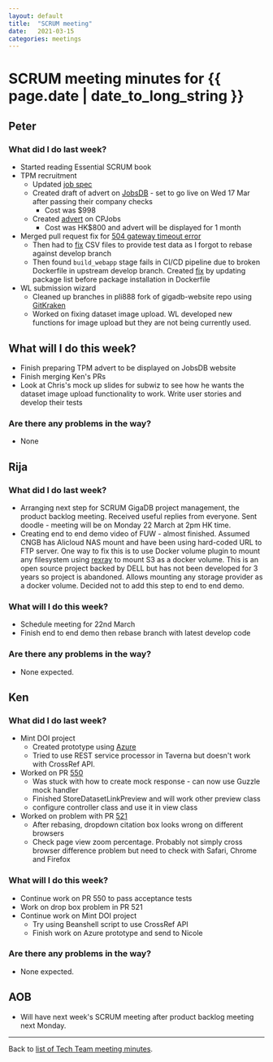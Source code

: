 ```yaml
---
layout: default
title:  "SCRUM meeting"
date:   2021-03-15
categories: meetings
---
```

# SCRUM meeting minutes for {{ page.date | date_to_long_string }}

## Peter

### What did I do last week?
* Started reading Essential SCRUM book
* TPM recruitment
  * Updated [job spec](https://docs.google.com/document/d/1s0j0ZVY6NPz--2Y3xReVzR-F-OP97izJ1MYNP465XWE)
  * Created draft of advert on [JobsDB](https://hk.jobsdb.com/hk) - set to go 
    live on Wed 17 Mar after passing their company checks
    * Cost was $998
  * Created [advert](https://www.cpjobs.com/hk/job/technical-project-manager-3667055)
    on CPJobs
    * Cost was HK$800 and advert will be displayed for 1 month
* Merged pull request fix for [504 gateway timeout error](https://github.com/gigascience/gigadb-website/pull/554)
    * Then had to [fix](https://github.com/gigascience/gigadb-website/pull/557) CSV 
      files to provide test data as I forgot to rebase against develop branch
    * Then found `build_webapp` stage fails in CI/CD pipeline due to broken 
      Dockerfile in upstream develop branch. Created [fix](https://github.com/gigascience/gigadb-website/pull/559)
      by updating package list before package installation in Dockerfile
* WL submission wizard
    * Cleaned up branches in pli888 fork of gigadb-website repo using [GitKraken](https://www.gitkraken.com)
    * Worked on fixing dataset image upload. WL developed new functions for 
      image upload but they are not being currently used.

## What will I do this week?
* Finish preparing TPM advert to be displayed on JobsDB website
* Finish merging Ken's PRs
* Look at Chris's mock up slides for subwiz to see how he wants the dataset 
  image upload functionality to work. Write user stories and develop their tests

### Are there any problems in the way?
* None

## Rija

### What did I do last week?
* Arranging next step for SCRUM GigaDB project management, the product backlog 
  meeting. Received useful replies from everyone. Sent doodle - meeting will be
  on Monday 22 March at 2pm HK time.
* Creating end to end demo video of FUW - almost finished. Assumed CNGB has 
  Alicloud NAS mount and have been using hard-coded URL to FTP server. One way 
  to fix this is to use Docker volume plugin to mount any filesystem using [rexray](https://github.com/rexray/rexray)
  to mount S3 as a docker volume. This is an open source project backed by DELL 
  but has not been developed for 3 years so project is abandoned. Allows 
  mounting any storage provider as a docker volume. Decided not to add this step 
  to end to end demo.

### What will I do this week?
* Schedule meeting for 22nd March
* Finish end to end demo then rebase branch with latest develop code

### Are there any problems in the way?
* None expected.

## Ken

### What did I do last week?
* Mint DOI project
  * Created prototype using [Azure](https://5m1bfb.axshare.com/#id=m363d5&p=main_page)
  * Tried to use REST service processor in Taverna but doesn't work with 
    CrossRef API.
* Worked on PR [550](https://github.com/gigascience/gigadb-website/pull/550)
  * Was stuck with how to create mock response - can now use Guzzle mock handler
  * Finished StoreDatasetLinkPreview and will work other preview class
  * configure controller class and use it in view class
* Worked on problem with PR [521](https://github.com/gigascience/gigadb-website/pull/521)
  * After rebasing, dropdown citation box looks wrong on different browsers
  * Check page view zoom percentage. Probably not simply cross browser 
    difference problem but need to check with Safari, Chrome and Firefox

### What will I do this week?
* Continue work on PR 550 to pass acceptance tests
* Work on drop box problem in PR 521
* Continue work on Mint DOI project
  * Try using Beanshell script to use CrossRef API
  * Finish work on Azure prototype and send to Nicole

### Are there any problems in the way?
* None expected.

## AOB

* Will have next week's SCRUM meeting after product backlog meeting next Monday.


<hr>

Back to [list of Tech Team meeting minutes][scrum-meetings].

[scrum-meetings]: /techteam/index.html
